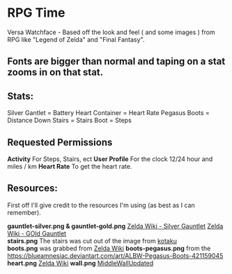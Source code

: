 # RPG Time
Versa Watchface - Based off the look and feel ( and some images ) from RPG like "Legend of Zelda" and "Final Fantasy".

## Fonts are bigger than normal and taping on a stat zooms in on that stat.

## Stats:
  Silver Gantlet = Battery
  Heart Container = Heart Rate
  Pegasus Boots = Distance
  Down Stairs = Stairs
  Boot = Steps

## Requested Permissions
  **Activity**
    For Steps, Stairs, ect
  **User Profile**
    For the clock 12/24 hour and miles / km
  **Heart Rate**
    To get the heart rate.

 ## Resources:
   First off I'll give credit to the resources I'm using (as best as I can remember).
   
   **gauntlet-silver.png & gauntlet-gold.png**
  	 [Zelda Wiki - Silver Gauntlet](https://zelda.gamepedia.com/Gauntlets)
  	 [Zelda Wiki - GOld Gauntlet](https://zelda.gamepedia.com/File:OoT3D_Silver_Gauntlets_Icon.png)     
   **stairs.png** The stairs was cut out of the image from [kotaku](https://kotaku.com/final-fantasy-speedrun-includes-28-minutes-of-walking-u-1686278555)   
   **boots.png** was grabbed from [Zelda Wiki](http://zelda.wikia.com/wiki/File:Pegasus_Boots_(Four_Swords_Adventures).png)   
   **boots-pegasus.png** from the https://blueamnesiac.deviantart.com/art/ALBW-Pegasus-Boots-421159045    
   **heart.png** [Zelda Wiki](http://zelda.wikia.com/wiki/File:Heart_Container_(Majora%27s_Mask).png)   
   **wall.png** [MiddleWallUpdated](https://drunkenzebrastudio.wordpress.com/2011/12/11/belated-environments/)
 
